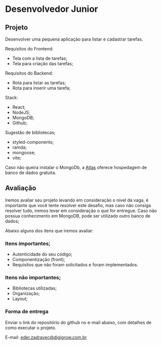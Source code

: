 # Desenvolvedor Junior

## Projeto

Desenvolver uma pequena aplicação para listar e cadastrar tarefas.

Requisitos do Frontend:
 - Tela com a lista de tarefas;
 - Tela para criação das tarefas;


Requisitos do Backend:
 - Rota para listar as tarefas;
 - Rota para inserir uma tarefa;


Stack:
 - React;
 - NodeJS;
 - MongoDB;
 - Github;


Sugestão de bibliotecas;
 - styled-components;
 - ramda;
 - mongoose;
 - vite;

Caso não queira instalar o MongoDb, a [Atlas](https://www.mongodb.com/cloud/atlas/register) oferece hospedagem de banco de dados gratuita.

## Avaliação

Iremos avaliar seu projeto levando em consideração o nível da vaga, é importante que você tente resolver este desafio, mas caso não consiga resolver tudo, iremos levar em consideração o que for entregue.
Caso não possua conhecimento em MongoDB, pode ser utilizado outro banco de dados;


Abaixo alguns dos itens que iremos avaliar:


### Itens importantes;

 - Autenticidade do seu código;
 - Componentização (front);
 - Requisitos que não foram solicitados e foram implementados.


### Itens não importantes;

 - Bibliotecas utilizadas;
 - Organização;
 - Layout;


### Forma de entrega

Enviar o link do repositório do github no e-mail abaixo, com detalhes de como executar o projeto.

E-mail: eder.zadravec@digigrow.com.br
